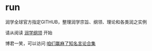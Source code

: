 # run
润学全球官方指定GITHUB，整理润学宗旨、纲领、理论和各类润之实例

请从阅读 [润学纲领](https://github.com/the-run-philosophy/run/blob/main/%E6%B6%A6%E5%AD%A6%E7%BA%B2%E9%A2%86.md) 开始

博君一笑，可以访问 [咱们赢麻了知名言论合集](https://github.com/the-run-philosophy/run/tree/main/%E5%BC%A0%E7%BB%B4%E4%B8%BA%E9%99%88%E5%B9%B3%E6%9B%B9%E4%B8%B0%E6%B3%BD%E7%AD%89%E7%9F%A5%E5%90%8D%E8%A8%80%E8%AE%BA%E6%94%B6%E9%9B%86)
